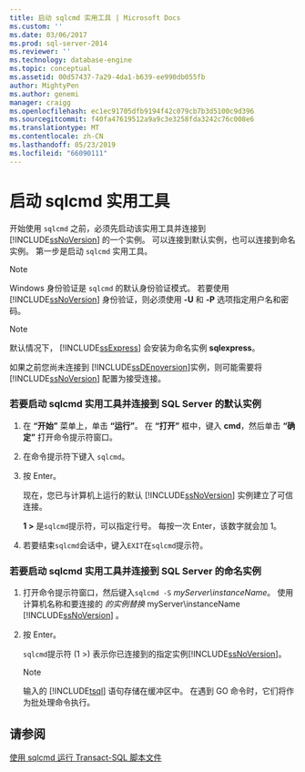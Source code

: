 ```yaml
---
title: 启动 sqlcmd 实用工具 | Microsoft Docs
ms.custom: ''
ms.date: 03/06/2017
ms.prod: sql-server-2014
ms.reviewer: ''
ms.technology: database-engine
ms.topic: conceptual
ms.assetid: 00d57437-7a29-4da1-b639-ee990db055fb
author: MightyPen
ms.author: genemi
manager: craigg
ms.openlocfilehash: ec1ec91705dfb9194f42c079cb7b3d5100c9d396
ms.sourcegitcommit: f40fa47619512a9a9c3e3258fda3242c76c008e6
ms.translationtype: MT
ms.contentlocale: zh-CN
ms.lasthandoff: 05/23/2019
ms.locfileid: "66090111"
---
```

# <a name="start-the-sqlcmd-utility"></a>启动 sqlcmd 实用工具
  开始使用 `sqlcmd` 之前，必须先启动该实用工具并连接到 [!INCLUDE[ssNoVersion](../../includes/ssnoversion-md.md)] 的一个实例。 可以连接到默认实例，也可以连接到命名实例。 第一步是启动 `sqlcmd` 实用工具。  
  
> [!NOTE]  
>  Windows 身份验证是 `sqlcmd` 的默认身份验证模式。 若要使用 [!INCLUDE[ssNoVersion](../../includes/ssnoversion-md.md)] 身份验证，则必须使用 **-U** 和 **-P** 选项指定用户名和密码。  
  
> [!NOTE]  
>  默认情况下， [!INCLUDE[ssExpress](../../includes/ssexpress-md.md)] 会安装为命名实例 **sqlexpress**。  
  
 如果之前您尚未连接到 [!INCLUDE[ssDEnoversion](../../includes/ssdenoversion-md.md)]实例，则可能需要将 [!INCLUDE[ssNoVersion](../../includes/ssnoversion-md.md)] 配置为接受连接。  
  
### <a name="to-start-the-sqlcmd-utility-and-connect-to-a-default-instance-of-sql-server"></a>若要启动 sqlcmd 实用工具并连接到 SQL Server 的默认实例  
  
1.  在 **“开始”** 菜单上，单击 **“运行”**。 在 **“打开”** 框中，键入 **cmd**，然后单击 **“确定”** 打开命令提示符窗口。  
  
2.  在命令提示符下键入 `sqlcmd`。  
  
3.  按 Enter。  
  
     现在，您已与计算机上运行的默认 [!INCLUDE[ssNoVersion](../../includes/ssnoversion-md.md)] 实例建立了可信连接。  
  
     **1 >** 是`sqlcmd`提示符，可以指定行号。 每按一次 Enter，该数字就会加 1。  
  
4.  若要结束`sqlcmd`会话中，键入`EXIT`在`sqlcmd`提示符。  
  
### <a name="to-start-the-sqlcmd-utility-and-connect-to-a-named-instance-of-sql-server"></a>若要启动 sqlcmd 实用工具并连接到 SQL Server 的命名实例  
  
1.  打开命令提示符窗口，然后键入`sqlcmd -S` *myServer\instanceName*。 使用计算机名称和要连接的 *的实例替换* myServer\instanceName [!INCLUDE[ssNoVersion](../../includes/ssnoversion-md.md)] 。  
  
2.  按 Enter。  
  
     `sqlcmd`提示符 (1 >) 表示你已连接到的指定实例[!INCLUDE[ssNoVersion](../../includes/ssnoversion-md.md)]。  
  
    > [!NOTE]  
    >  输入的 [!INCLUDE[tsql](../../includes/tsql-md.md)] 语句存储在缓冲区中。 在遇到 GO 命令时，它们将作为批处理命令执行。  
  
## <a name="see-also"></a>请参阅  
 [使用 sqlcmd 运行 Transact-SQL 脚本文件](sqlcmd-run-transact-sql-script-files.md)  
  
  
